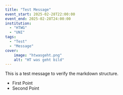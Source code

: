 ```yaml
---
title: "Test Message"
event_start: 2025-02-28T22:00:00
event_end: 2025-02-28T24:00:00
institution:
  - "HTWG"
  - "UNI"
tags:
  - "Test"
  - "Message"
cover:
    image: "htwasgeht.png"
    alt: "HT was geht bild"
---
```


This is a test message to verify the markdown structure.

- First Point
- Second Point